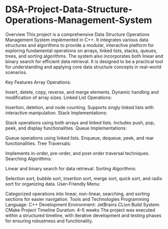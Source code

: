 # DSA-Project-Data-Structure-Operations-Management-System
Overview
This project is a comprehensive Data Structure Operations Management System implemented in C++. It integrates various data structures and algorithms to provide a modular, interactive platform for exploring fundamental operations on arrays, linked lists, stacks, queues, trees, and sorting algorithms. The system also incorporates both linear and binary search for efficient data retrieval. It is designed to be a practical tool for understanding and applying core data structure concepts in real-world scenarios.

Key Features
Array Operations:

Insert, delete, copy, reverse, and merge elements.
Dynamic handling and modification of array sizes.
Linked List Operations:

Insertion, deletion, and node counting.
Supports singly linked lists with interactive manipulation.
Stack Implementations:

Stack operations using both arrays and linked lists.
Includes push, pop, peek, and display functionalities.
Queue Implementations:

Queue operations using linked lists.
Enqueue, dequeue, peek, and rear functionalities.
Tree Traversals:

Implements in-order, pre-order, and post-order traversal techniques.
Searching Algorithms:

Linear and binary search for data retrieval.
Sorting Algorithms:

Selection sort, bubble sort, insertion sort, merge sort, quick sort, and radix sort for organizing data.
User-Friendly Menu:

Categorized operations into linear, non-linear, searching, and sorting sections for easier navigation.
Tools and Technologies
Programming Language: C++
Development Environment: JetBrains CLion
Build System: CMake
Project Timeline
Duration: 4–5 weeks
The project was executed within a structured timeline, with iterative development and testing phases for ensuring robustness and functionality.


